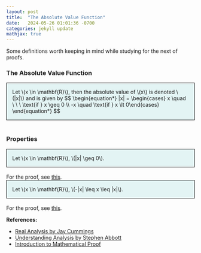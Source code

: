 ```yaml
---
layout: post
title:  "The Absolute Value Function"
date:   2024-05-26 01:01:36 -0700
categories: jekyll update
mathjax: true
---
```

Some definitions worth keeping in mind while studying for the next of proofs.
<br>
<!------------------------------------------------------------------------------------>
<h3>The Absolute Value Function</h3>
<div style="background-color: #E3F4F4; padding: 15px 15px 15px 15px; border:1px solid black;">
  Let \(x \in \mathbf{R}\), then the absolute value of \(x\) is denoted \(|x|\) and is given by
  $$
  \begin{equation*}
  |x| = \begin{cases} x \quad \ \ \ \text{if } x \geq 0 \\ -x \quad \text{if } x \lt 0\end{cases}
  \end{equation*}
  $$
</div>
<br>
<!------------------------------------------------------------------------------------>
<h3>Properties</h3>
<div style="background-color: #E3F4F4; padding: 15px 15px 15px 15px; border:1px solid black;">
  Let \(x \in \mathbf{R}\), \(|x| \geq 0\).
</div>
<br>
For the proof, see <a href="https://strncat.github.io/jekyll/update/2024/04/25/analysis-absolute-value-pr1.html">this</a>. 
<br>
<!------------------------------------------------------------------------------------>
<div style="background-color: #E3F4F4; padding: 15px 15px 15px 15px; border:1px solid black;">
  Let \(x \in \mathbf{R}\), \(-|x| \leq x \leq |x|\).
</div>
<br>
For the proof, see <a href="https://strncat.github.io/jekyll/update/2024/04/26/analysis-absolute-value-pr2.html">this</a>. 
<br>
<!------------------------------------------------------------------------------------>



<b>References:</b>
<ul>
<li><a href="https://www.amazon.com/Real-Analysis-Long-Form-Mathematics-Textbook/dp/1724510126">Real Analysis by Jay Cummings</a></li>
<li><a href="https://www.amazon.com/Understanding-Analysis-Undergraduate-Texts-Mathematics/dp/1493927116">Understanding Analysis by Stephen Abbott</a></li>
<li><a href="https://personal.math.ubc.ca/~PLP/book/sec-abs-triangle.html">Introduction to Mathematical Proof</a></li>
</ul>